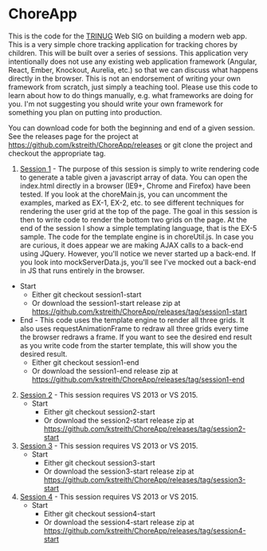 # ChoreApp

This is the code for the [TRINUG](http://www.meetup.com/trinug/) Web SIG on building a modern web app. This is a very simple chore tracking application for tracking chores by children. This will be built over a series of sessions. This application very intentionally does not use any existing web application framework (Angular, React, Ember, Knockout, Aurelia, etc.) so that we can discuss what happens directly in the browser. This is not an endorsement of writing your own framework from scratch, just simply a teaching tool. Please use this code to learn about how to do things manually, e.g. what frameworks are doing for you. I'm not suggesting you should write your own framework for something you plan on putting into production.

You can download code for both the beginning and end of a given session. See the releases page for the project at https://github.com/kstreith/ChoreApp/releases or git clone the project and checkout the appropriate tag.

1. [Session 1](http://www.meetup.com/TRINUG/events/230018101/) - The purpose of this session is simply to write rendering code to generate a table given a javascript array of data. You can open the index.html directly in a browser (IE9+, Chrome and Firefox) have been tested. If you look at the choreMain.js, you can uncomment the examples, marked as EX-1, EX-2, etc. to see different techniques for rendering the user grid at the top of the page. The goal in this session is then to write code to render the bottom two grids on the page. At the end of the session I show a simple templating language, that is the EX-5 sample. The code for the template engine is in choreUtil.js. In case you are curious, it does appear we are making AJAX calls to a back-end using JQuery. However, you'll notice we never started up a back-end. If you look into mockServerData.js, you'll see I've mocked out a back-end in JS that runs entirely in the browser.
  * Start
    * Either git checkout session1-start
    * Or download the session1-start release zip at https://github.com/kstreith/ChoreApp/releases/tag/session1-start
  * End - This code uses the template engine to render all three grids. It also uses requestAnimationFrame to redraw all three grids every time the browser redraws a frame. If you want to see the desired end result as you write code from the starter template, this will show you the desired result.
    * Either git checkout session1-end
    * Or download the session1-end release zip at https://github.com/kstreith/ChoreApp/releases/tag/session1-end
2. [Session 2](http://www.meetup.com/TRINUG/events/230569765/) - This session requires VS 2013 or VS 2015.
    * Start
      * Either git checkout session2-start
      * Or download the session2-start release zip at https://github.com/kstreith/ChoreApp/releases/tag/session2-start
3. [Session 3](http://www.meetup.com/TRINUG/events/230571332/) - This session requires VS 2013 or VS 2015.
    * Start
      * Either git checkout session3-start
      * Or download the session3-start release zip at https://github.com/kstreith/ChoreApp/releases/tag/session3-start
3. [Session 4](http://www.meetup.com/TRINUG/events/232882303/) - This session requires VS 2013 or VS 2015.
    * Start
      * Either git checkout session4-start
      * Or download the session4-start release zip at https://github.com/kstreith/ChoreApp/releases/tag/session4-start
